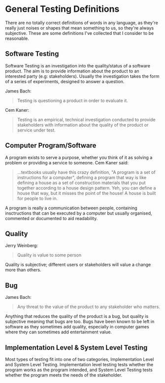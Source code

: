 # General Testing Definitions

There are no totally correct definitions of words in any language, as they're really just noises or shapes that mean something to us, so they're always subjective. These are some definitions I've collected that I consider to be reasonable.

## Software Testing

Software Testing is an investigation into the quality/status of a software product. The aim is to provide information about the product to an interested party (e.g: stakeholders). Usually the investigation takes the form of a series of experiments, designed to answer a question.

James Bach:

> Testing is questioning a product in order to evaluate it.

Cem Kaner:

> Testing is an empirical, technical investigation conducted to provide stakeholders with information about the quality of the product or service under test.

## Computer Program/Software

A program exists to serve a purpose, whether you think of it as solving a problem or providing a service to someone. Cem Kaner said:

> ...textbooks usually have this crazy definition, "A program is a set of instructions for a computer", defining a program that way is like defining a house as a set of construction materials that you put together according to a house design pattern. Yeh, you can define a house that way, but it misses the point of the house! A house is built for people to live in.

A program is really a communication between people, containing insctructions that can be executed by a computer but usually organised, commented or documented to aid readability.

## Quality

Jerry Weinberg:

> Quality is value to some person

Quality is subjective; different users or stakeholders will value a change more than others.

## Bug

James Bach:

> Any threat to the value of the product to any stakeholder who matters.

Anything that reduces the quality of the product is a bug, but quality is subjective meaning that bugs are too. Bugs have been known to be left in software as they sometimes add quality, especially in computer games where they can sometimes add entertainment value.

## Implementation Level & System Level Testing

Most types of testing fit into one of two categories, Implementation Level and System Level Testing. Implementation level testing tests whether the program works as the program intended, and System Level Testing tests whether the program meets the needs of the stakeholder.